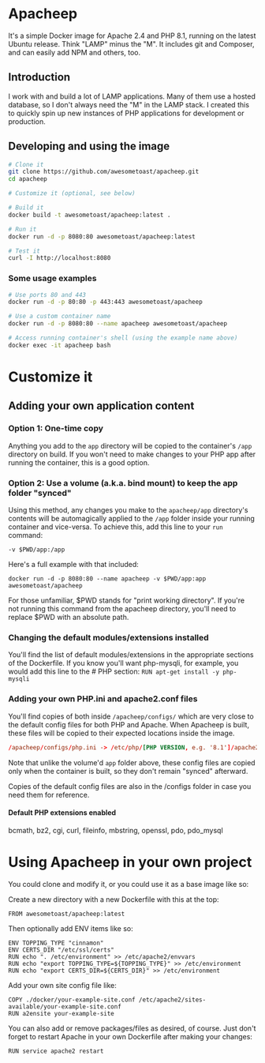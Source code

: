 # Apacheep
It's a simple Docker image for Apache 2.4 and PHP 8.1, running on the latest Ubuntu release. Think "LAMP" minus the "M". It includes git and Composer, and can easily add NPM and others, too.

## Introduction
I work with and build a lot of LAMP applications. Many of them use a hosted database, so I don't always need the "M" in the LAMP stack. I created this to quickly spin up new instances of PHP applications for development or production.

## Developing and using the image
```bash
# Clone it
git clone https://github.com/awesometoast/apacheep.git
cd apacheep

# Customize it (optional, see below)

# Build it
docker build -t awesometoast/apacheep:latest .

# Run it
docker run -d -p 8080:80 awesometoast/apacheep:latest

# Test it
curl -I http://localhost:8080
```

### Some usage examples
```bash
# Use ports 80 and 443
docker run -d -p 80:80 -p 443:443 awesometoast/apacheep

# Use a custom container name
docker run -d -p 8080:80 --name apacheep awesometoast/apacheep

# Access running container's shell (using the example name above)
docker exec -it apacheep bash
```

# Customize it
## Adding your own application content

### Option 1: One-time copy
Anything you add to the `app` directory will be copied to the container's `/app` directory on build. If you won't need to make changes to your PHP app after running the container, this is a good option.

### Option 2: Use a volume (a.k.a. bind mount) to keep the app folder "synced"
Using this method, any changes you make to the `apacheep/app` directory's contents will be automagically applied to the `/app` folder inside your running container and vice-versa. To achieve this, add this line to your `run` command:

```
-v $PWD/app:/app
```

Here's a full example with that included:

```
docker run -d -p 8080:80 --name apacheep -v $PWD/app:app awesometoast/apacheep
```

For those unfamiliar, $PWD stands for "print working directory". If you're not running this command from the apacheep directory, you'll need to replace $PWD with an absolute path.

### Changing the default modules/extensions installed
You'll find the list of default modules/extensions in the appropriate sections of the Dockerfile. If you know you'll want php-mysqli, for example, you would add this line to the \# PHP section:
```RUN apt-get install -y php-mysqli```


### Adding your own PHP.ini and apache2.conf files
You'll find copies of both inside `/apacheep/configs/` which are very close to the default config files for both PHP and Apache. When Apacheep is built, these files will be copied to their expected locations inside the image.

```/apacheep/configs/apache2.conf -> /etc/apache2.conf
/apacheep/configs/php.ini -> /etc/php/[PHP VERSION, e.g. '8.1']/apache2/php.ini
```

Note that unlike the volume'd `app` folder above, these config files are copied only when the container is built, so they don't remain "synced" afterward.

Copies of the default config files are also in the /configs folder in case you need them for reference.

#### Default PHP extensions enabled
bcmath, bz2, cgi, curl, fileinfo, mbstring, openssl, pdo, pdo_mysql


# Using Apacheep in your own project
You could clone and modify it, or you could use it as a base image like so:

Create a new directory with a new Dockerfile with this at the top:
```
FROM awesometoast/apacheep:latest
```

Then optionally add ENV items like so:
```
ENV TOPPING_TYPE "cinnamon"
ENV CERTS_DIR "/etc/ssl/certs"
RUN echo ". /etc/environment" >> /etc/apache2/envvars
RUN echo "export TOPPING_TYPE=${TOPPING_TYPE}" >> /etc/environment
RUN echo "export CERTS_DIR=${CERTS_DIR}" >> /etc/environment
```

Add your own site config file like:
```
COPY ./docker/your-example-site.conf /etc/apache2/sites-available/your-example-site.conf
RUN a2ensite your-example-site
```

You can also add or remove packages/files as desired, of course. Just don't forget to restart Apache in your own Dockerfile after making your changes:
```
RUN service apache2 restart
```